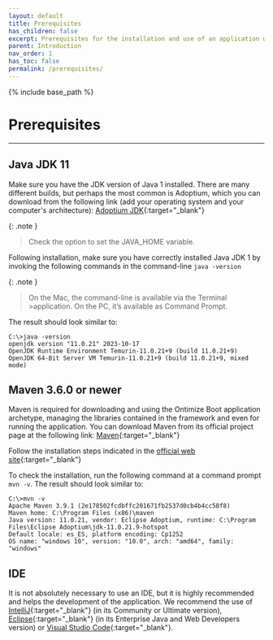 ```yaml
---
layout: default
title: Prerequisites
has_children: false
excerpt: Prerequisites for the installation and use of an application with Ontimize Boot.
parent: Introduction
nav_order: 1
has_toc: false
permalink: /prerequisites/
---
```


{% include base_path %}

# Prerequisites

---

## Java JDK 11

Make sure you have the JDK version of Java 1 installed. There are many different builds, but perhaps the most common is Adoptium, which you can download from the following link (add your operating system and your computer's architecture): [Adoptium JDK](https://adoptium.net/es/temurin/releases/?version=11&package=jdk){:target="_blank"}

{: .note }
> Check the option to set the JAVA_HOME variable.

Following installation, make sure you have correctly installed Java JDK 1 by invoking the following commands in the command-line `java -version`

{: .note }
> On the Mac, the command-line is available via the Terminal >application. On the PC, it’s available as Command Prompt.

The result should look similar to:

```console
C:\>java -version
openjdk version "11.0.21" 2023-10-17
OpenJDK Runtime Environment Temurin-11.0.21+9 (build 11.0.21+9)
OpenJDK 64-Bit Server VM Temurin-11.0.21+9 (build 11.0.21+9, mixed mode)
```

## Maven 3.6.0 or newer

Maven is required for downloading and using the Ontimize Boot application archetype, managing the libraries contained in the framework and even for running the application. You can download Maven from its official project page at the following link: [Maven](https://maven.apache.org/download.cgi){:target="_blank"}

Follow the installation steps indicated in the [official web site](https://maven.apache.org/install.html){:target="_blank"}

To check the installation, run the following command at a command prompt `mvn -v`. The result should look similar to:

```console
C:\>mvn -v
Apache Maven 3.9.1 (2e178502fcdbffc201671fb2537d0cb4b4cc58f8)
Maven home: C:\Program Files (x86)\maven
Java version: 11.0.21, vendor: Eclipse Adoptium, runtime: C:\Program Files\Eclipse Adoptium\jdk-11.0.21.9-hotspot
Default locale: es_ES, platform encoding: Cp1252
OS name: "windows 10", version: "10.0", arch: "amd64", family: "windows"
```

## IDE

It is not absolutely necessary to use an IDE, but it is highly recommended and helps the development of the application. We recommend the use of [IntelliJ](https://www.jetbrains.com/idea/download){:target="_blank"} (in its Community or Ultimate version), [Eclipse](https://www.eclipse.org/downloads/packages/){:target="_blank"} (in its Enterprise Java and Web Developers version) or [Visual Studio Code](https://code.visualstudio.com/Download){:target="_blank"}.
